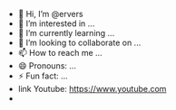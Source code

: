 - 👋 Hi, I’m @ervers
- 👀 I’m interested in ...
- 🌱 I’m currently learning ...
- 💞️ I’m looking to collaborate on ...
- 📫 How to reach me ...
- 😄 Pronouns: ...
- ⚡ Fun fact: ...
- link Youtube: https://www.youtube.com
- 

<!---
ervers/ervers is a ✨ special ✨ repository because its `README.md` (this file) appears on your GitHub profile.
You can click the Preview link to take a look at your changes.
--->
